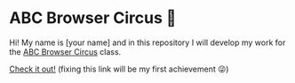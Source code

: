 # ABC Browser Circus 🎪

Hi! My name is [your name] and in this repository I will develop my work for the [ABC Browser Circus](https://abc.leoneckert.com) class. 

[Check it out!](https://marinapascual.github.io/abc-student-repo/projects/test-page/) (fixing this link will be my first achievement 😜)

